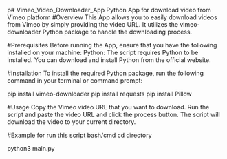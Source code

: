 p# Vimeo_Video_Downloader_App
Python App for download video from Vimeo platform
#Overview
This App allows you to easily download videos from Vimeo by simply providing the video URL. It utilizes the vimeo-downloader Python package to handle the downloading process.

#Prerequisites
Before running the App, ensure that you have the following installed on your machine:
Python: The script requires Python to be installed. You can download and install Python from the official website.

#Installation
To install the required Python package, run the following command in your terminal or command prompt:

pip install vimeo-downloader
pip install requests
pip install Pillow


#Usage
Copy the Vimeo video URL that you want to download.
Run the script and paste the video URL and click the process button.
The script will download the video to your current directory.

#Example
for run this script
bash/cmd 
cd directory

python3 main.py